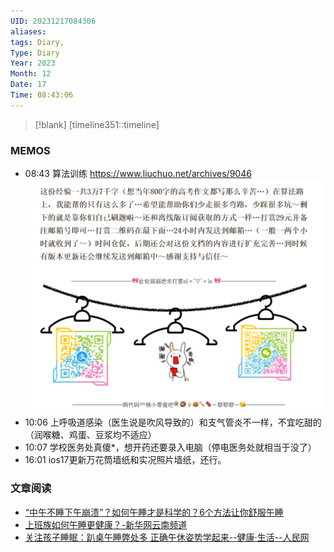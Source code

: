 ```yaml
---
UID: 20231217084306
aliases: 
tags: Diary,
Type: Diary
Year: 2023
Month: 12
Date: 17
Time: 08:43:06
---
```

> [!blank] 
> [timeline351::timeline]



### MEMOS

- 08:43 算法训练 https://www.liuchuo.net/archives/9046
  ![](asset/Pasted%20image%2020231217084411.png)
- 10:06 上呼吸道感染（医生说是吹风导致的）和支气管炎不一样，不宜吃甜的（润喉糖、鸡蛋、豆浆均不适应）
- 10:07 学校医务处真傻*，想开药还要录入电脑（停电医务处就相当于没了）
- 16:01 ios17更新万花筒墙纸和实况照片墙纸，还行。
  



### 文章阅读

- [“中午不睡下午崩溃”？如何午睡才是科学的？6个方法让你舒服午睡](http://ah.anhuinews.com/aq/jk/202101/t20210125_5090126.html)
- [上班族如何午睡更健康？-新华网云南频道](http://m.xinhuanet.com/yn/2019-02/12/c_137813242.htm)
- [关注孩子睡眠：趴桌午睡弊处多 正确午休姿势学起来--健康·生活--人民网](http://health.people.com.cn/n1/2021/0507/c14739-32096405.html)




